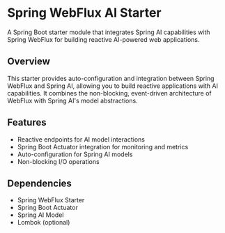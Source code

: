 # Spring WebFlux AI Starter

A Spring Boot starter module that integrates Spring AI capabilities with Spring WebFlux for building reactive AI-powered
web applications.

## Overview

This starter provides auto-configuration and integration between Spring WebFlux and Spring AI, allowing you to build
reactive applications with AI capabilities. It combines the non-blocking, event-driven architecture of WebFlux with
Spring AI's model abstractions.

## Features

- Reactive endpoints for AI model interactions
- Spring Boot Actuator integration for monitoring and metrics
- Auto-configuration for Spring AI models
- Non-blocking I/O operations

## Dependencies

- Spring WebFlux Starter
- Spring Boot Actuator
- Spring AI Model
- Lombok (optional)
